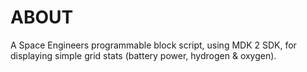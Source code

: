 ABOUT
=====

A Space Engineers programmable block script, using MDK 2 SDK, for displaying simple grid stats (battery power, hydrogen & oxygen). 
